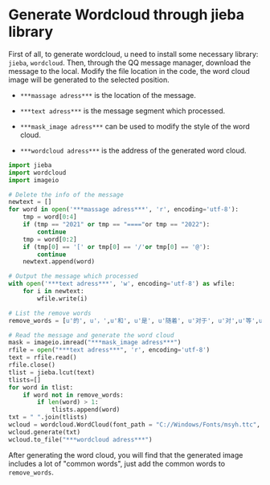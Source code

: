 # Generate Wordcloud through jieba library

First of all, to generate wordcloud, u need to install some necessary library: ``jieba``, ``wordcloud``. Then, through the QQ message manager, download the message to the local. Modify the file location in the code, the word cloud image will be generated to the selected position.

- ``***massage adress***`` is the location of the message.

- ``***text adress***`` is the message segment which processed.

- ``***mask_image adress***`` can be used to modify the style of the word cloud.

- ``***wordcloud adress***`` is the address of the generated word cloud.

```python
import jieba
import wordcloud
import imageio

# Delete the info of the message
newtext = []
for word in open('***massage adress***', 'r', encoding='utf-8'):
    tmp = word[0:4]
    if (tmp == "2021" or tmp == "===="or tmp == "2022"):
        continue
    tmp = word[0:2]
    if (tmp[0] == '[' or tmp[0] == '/'or tmp[0] == '@'):
        continue
    newtext.append(word)

# Output the message which processed
with open('***text adress***', 'w', encoding='utf-8') as wfile:
    for i in newtext:
        wfile.write(i)

# List the remove words
remove_words = [u'的', u'，',u'和', u'是', u'随着', u'对于', u'对',u'等',u'能',u'都',u'。',u' ',u'、',u'中',u'在',u'了',u'通常',u'如果',u'我们',u'需要',u'我',u'你',u'？',u"",u" ",u"就",u"不","啊",u"吧",u"也",u"不是",u"就是",u"什么",u"怎么",u"这个",u"这么",u"一个",u"还是",u"可以",u"表情",u"但是",u"还有",u"现在",u"然后",u"没有",u"感觉",u"好像",u"自己",u"知道",u"那个",u"撤回",u"一条",u"消息",u"时候",u"应该",u"直接",u"已经"]

# Read the message and generate the word cloud
mask = imageio.imread("***mask_image adress***")
rfile = open("***text adress***", 'r', encoding='utf-8')
text = rfile.read()
rfile.close()
tlist = jieba.lcut(text)
tlists=[]
for word in tlist:
	if word not in remove_words:
		if len(word) > 1:
			tlists.append(word)
txt = " ".join(tlists)
wcloud = wordcloud.WordCloud(font_path = "C://Windows/Fonts/msyh.ttc", mask = mask, width = 1000, height = 700, background_color = "white")
wcloud.generate(txt)
wcloud.to_file("***wordcloud adress***")
```

After generating the word cloud, you will find that the generated image includes a lot of "common words", just add the common words to ``remove_words``.
